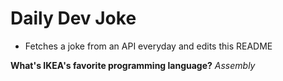 
# Daily Dev Joke

- Fetches a joke from an API everyday and edits this README

**What's IKEA's favorite programming language?**
*Assembly*